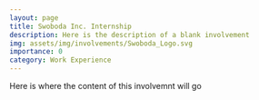 ```yaml
---
layout: page
title: Swoboda Inc. Internship
description: Here is the description of a blank involvement
img: assets/img/involvements/Swoboda_Logo.svg
importance: 0
category: Work Experience
---
```

Here is where the content of this involvemnt will go
